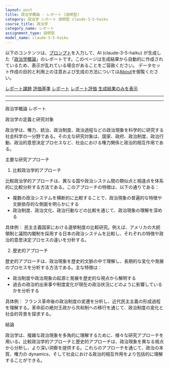 ```yaml
---
layout: post
title: 政治学概論 - レポート (説明型)
category: 政治学 レポート 説明型 claude-3-5-haiku
course_title: 政治学
category_name: レポート
assignment_type: 説明型
model_name: claude-3-5-haiku
---
```


以下のコンテンツは、[プロンプト](http://127.0.0.1:8000/generated/政治学/claude-3-5-haiku/prompt_レポート-説明型.md)を入力して、AI (claude-3-5-haiku) が生成した「[政治学概論](/contents/政治学/)」のレポートです。このページは生成結果から自動的に作成されているため、表示が乱れている場合があることをご容赦ください。
データセット作成の目的と利用上の注意および生成の方法については[About](/About)を御覧ください。

[レポート課題](../レポート課題-説明型)
[評価基準](../評価基準-説明型)
[レポート](../レポート-説明型)
[レポート評価](../レポート評価-説明型)
[生成結果のみを表示](http://127.0.0.1:8000/generated/政治学/claude-3-5-haiku/レポート-説明型.md)
  

***
***
  
政治学概論 レポート

政治学の定義と研究対象

政治学は、権力、統治、政治制度、政治過程などの政治現象を科学的に研究する社会科学の一分野である。その主な研究対象は、国家、政府、政治制度、政治行動、政治的意思決定プロセスなど、社会における権力関係と政治的相互作用である。

主要な研究アプローチ

1. 比較政治学的アプローチ

比較政治学的アプローチは、異なる国や政治システム間の類似点と相違点を体系的に比較分析する方法である。このアプローチの特徴は、以下の通りである：

- 複数の政治システムを横断的に比較することで、政治現象の普遍的な特徴や文脈依存的な側面を明らかにする
- 政治制度、政治文化、政治行動などの比較を通じて、政治現象の理解を深める

具体例：
民主主義国家における選挙制度の比較研究。例えば、アメリカの大統領制と議院内閣制を採用する日本の政治システムを比較し、それぞれの特徴や政治的意思決定プロセスの違いを分析する。

2. 歴史的アプローチ

歴史的アプローチは、政治現象を歴史的文脈の中で理解し、長期的な変化や発展のプロセスを分析する方法である。主な特徴は：

- 政治制度や政治現象の起源と発展を歴史的な視点から解明する
- 過去の政治的出来事や制度変化が現在の政治状況にどのように影響しているかを分析する

具体例：
フランス革命後の政治制度の変遷を分析し、近代民主主義の形成過程を理解する。革命前の絶対王政から共和制への移行を通じて、政治制度の変化と社会的背景を探求する。

結論

政治学は、複雑な政治現象を多角的に理解するために、様々な研究アプローチを用いる。比較政治学的アプローチと歴史的アプローチは、政治現象を異なる視点から分析し、より深い洞察を提供する。これらのアプローチを通じて、政治の本質、権力の dynamics、そして社会における政治的相互作用をより包括的に理解することができる。
